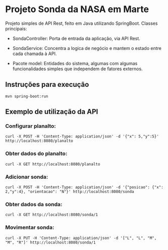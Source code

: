 # Projeto Sonda da NASA em Marte

Projeto simples de API Rest, feito em Java utilizando SpringBoot.
Classes principais:

* SondaController: Porta de entrada da aplicação, via API Rest.

* SondaService: Concentra a logica de negócio e mantem o estado entre cada chamada à API.

* Pacote model: Entidades do sistema, algumas com algumas funcionalidades simples que independem de fatores externos.


## Instruções para execução

 `mvn spring-boot:run`

## Exemplo de utilização da API

### Configurar planalto:

  `curl -X POST -H 'Content-Type: application/json' -d '{"x": 5,"y":5}' http://localhost:8080/planalto`

### Obter dados do planalto:

  `curl -X GET http://localhost:8080/planalto`

### Adicionar sonda:

  `curl -X POST -H 'Content-Type: application/json' -d '{"posicao": {"x": 2,"y":4}, "orientacao": "N"}' http://localhost:8080/sonda`

### Obter dados da sonda:

  `curl -X GET http://localhost:8080/sonda/1`


### Movimentar sonda:

  `curl -X PUT -H 'Content-Type: application/json' -d '["L", "L", "M", "M", "R"]' http://localhost:8080/sonda/1`



  

  